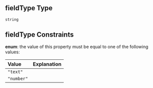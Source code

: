 ## fieldType Type

`string`

## fieldType Constraints

**enum**: the value of this property must be equal to one of the following values:

| Value      | Explanation |
| :--------- | ----------- |
| `"text"`   |             |
| `"number"` |             |
